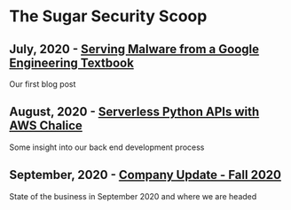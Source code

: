 # The Sugar Security Scoop

## July, 2020  - [Serving Malware from a Google Engineering Textbook](./2020/07-takeover)
Our first blog post

## August, 2020 - [Serverless Python APIs with AWS Chalice](./2020/08-chalice)
Some insight into our back end development process

## September, 2020 - [Company Update - Fall 2020](./2020/09-update)
State of the business in September 2020 and where we are headed
